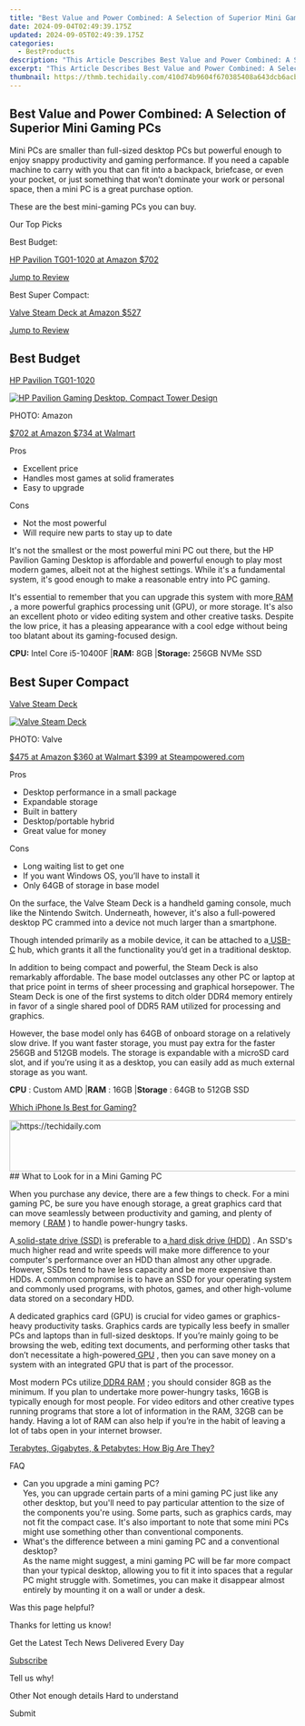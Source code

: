 ```yaml
---
title: "Best Value and Power Combined: A Selection of Superior Mini Gaming PCs"
date: 2024-09-04T02:49:39.175Z
updated: 2024-09-05T02:49:39.175Z
categories:
  - BestProducts
description: "This Article Describes Best Value and Power Combined: A Selection of Superior Mini Gaming PCs"
excerpt: "This Article Describes Best Value and Power Combined: A Selection of Superior Mini Gaming PCs"
thumbnail: https://thmb.techidaily.com/410d74b9604f670385408a643dcb6acbafd048141ccf91d45ea026a8c7847004.jpg
---
```


## Best Value and Power Combined: A Selection of Superior Mini Gaming PCs

 Mini PCs are smaller than full-sized desktop PCs but powerful enough to enjoy snappy productivity and gaming performance. If you need a capable machine to carry with you that can fit into a backpack, briefcase, or even your pocket, or just something that won’t dominate your work or personal space, then a mini PC is a great purchase option.

 These are the best mini-gaming PCs you can buy.

 Our Top Picks

 Best Budget:

[ HP Pavilion TG01-1020 at Amazon  $702 ](https://www.amazon.com/dp/B08CWLCNWV?tag=lifewire-onsite-prod-20&ascsubtag=4687293%7Cncea56e8e0757491eac02e30305b2f17b22%7CB08CWLCNWV) 

[ Jump to Review ](https://www.lifewire.com/#toc-best-budget-hp-pavilion-gaming-desktop-compact-tower-design) 

 Best Super Compact:

[ Valve Steam Deck at Amazon  $527 ](https://www.amazon.com/Valve-Handheld-Console-No-Operating-System/dp/B0BBQRYN9M?tag=lifewire-onsite-prod-20&ascsubtag=4687293%7Cncea56e8e0757491eac02e30305b2f17b22%7CB0BBQRYN9M) 

[ Jump to Review ](https://www.lifewire.com/#toc-best-super-compact-valve-steam-deck) 

##  Best Budget 

[  HP Pavilion TG01-1020 ](https://www.amazon.com/dp/B08CWLCNWV?tag=lifewire-onsite-prod-20&ascsubtag=4687293%7Cncea56e8e0757491eac02e30305b2f17b22%7CB08CWLCNWV) 

[ ![HP Pavilion Gaming Desktop, Compact Tower Design](https://www.lifewire.com/thmb/tnnomwjtEw6ZSlS1-Osq3fDico8=/fit-in/1500x1000/filters:no_upscale():max_bytes(150000):strip_icc():format(webp)/hp-pavilion-gaming-desktop-compact-tower-design-8a3c12be35f44e188bf51b33f1a52c47.jpg) ](https://www.amazon.com/dp/B08CWLCNWV?tag=lifewire-onsite-prod-20&ascsubtag=4687293%7Cncea56e8e0757491eac02e30305b2f17b22%7CB08CWLCNWV) 

PHOTO: Amazon 

[ $702 at Amazon ](https://www.amazon.com/dp/B08CWLCNWV?tag=lifewire-onsite-prod-20&ascsubtag=4687293%7Cncea56e8e0757491eac02e30305b2f17b22%7CB08CWLCNWV) [ $734 at Walmart ](https://www.walmart.com/ip/HP-Pavilion-Gaming-Desktop-Intel-Core-i5-10400F-8GB-DDR4-1-DIMM-256GB-NVME-SSD-M-2-Windows-10-Wired-KB-Mouse-3-in-1-NVIDIA-GeForce-GTX-1650-4GB-GDDR5/749183006?slfpid=3) 

 Pros

* Excellent price
* Handles most games at solid framerates
* Easy to upgrade

 Cons

* Not the most powerful
* Will require new parts to stay up to date

 It's not the smallest or the most powerful mini PC out there, but the HP Pavilion Gaming Desktop is affordable and powerful enough to play most modern games, albeit not at the highest settings. While it's a fundamental system, it's good enough to make a reasonable entry into PC gaming.

 It's essential to remember that you can upgrade this system with more[ RAM](https://www.lifewire.com/what-is-random-access-memory-ram-2618159) , a more powerful graphics processing unit (GPU), or more storage. It's also an excellent photo or video editing system and other creative tasks. Despite the low price, it has a pleasing appearance with a cool edge without being too blatant about its gaming-focused design.

**CPU:** Intel Core i5-10400F |**RAM:** 8GB |**Storage:** 256GB NVMe SSD 

##  Best Super Compact 

[  Valve Steam Deck ](https://www.amazon.com/Valve-Handheld-Console-No-Operating-System/dp/B0BBQRYN9M?tag=lifewire-onsite-prod-20&ascsubtag=4687293%7Cncea56e8e0757491eac02e30305b2f17b22%7CB0BBQRYN9M) 

[ ![Valve Steam Deck](https://www.lifewire.com/thmb/H-0gF-pSKGXYHMYIc5twUWFjavk=/fit-in/1500x1800/filters:no_upscale():max_bytes(150000):strip_icc():format(webp)/SteamDeck-540ca2f7d4ae41ae8df6eac816ce5883.jpg) ](https://www.amazon.com/Valve-Handheld-Console-No-Operating-System/dp/B0BBQRYN9M?tag=lifewire-onsite-prod-20&ascsubtag=4687293%7Cncea56e8e0757491eac02e30305b2f17b22%7CB0BBQRYN9M) 

PHOTO: Valve 

[ $475 at Amazon ](https://www.amazon.com/Valve-Handheld-Console-No-Operating-System/dp/B0BBQRYN9M?tag=lifewire-onsite-prod-20&ascsubtag=4687293%7Cncea56e8e0757491eac02e30305b2f17b22%7CB0BBQRYN9M) [ $360 at Walmart ](https://www.walmart.com/ip/Valve-Steam-Deck-64-GB/2237665775) [ $399 at Steampowered.com ](https://store.steampowered.com/steamdeck) 

 Pros

* Desktop performance in a small package
* Expandable storage
* Built in battery
* Desktop/portable hybrid
* Great value for money

 Cons

* Long waiting list to get one
* If you want Windows OS, you’ll have to install it
* Only 64GB of storage in base model

 On the surface, the Valve Steam Deck is a handheld gaming console, much like the Nintendo Switch. Underneath, however, it's also a full-powered desktop PC crammed into a device not much larger than a smartphone.

 Though intended primarily as a mobile device, it can be attached to a[ USB-C](https://www.lifewire.com/usb-c-4149490) hub, which grants it all the functionality you’d get in a traditional desktop.

 In addition to being compact and powerful, the Steam Deck is also remarkably affordable. The base model outclasses any other PC or laptop at that price point in terms of sheer processing and graphical horsepower. The Steam Deck is one of the first systems to ditch older DDR4 memory entirely in favor of a single shared pool of DDR5 RAM utilized for processing and graphics.

 However, the base model only has 64GB of onboard storage on a relatively slow drive. If you want faster storage, you must pay extra for the faster 256GB and 512GB models. The storage is expandable with a microSD card slot, and if you’re using it as a desktop, you can easily add as much external storage as you want.

**CPU** : Custom AMD |**RAM** : 16GB |**Storage** : 64GB to 512GB SSD 

[ Which iPhone Is Best for Gaming? ](https://www.lifewire.com/best-gaming-phones-5179702) 

<!-- affiliate ads begin -->
<a href="https://aligracehair.sjv.io/c/5597632/1959778/19272" target="_top" id="1959778">
  <img src="//a.impactradius-go.com/display-ad/19272-1959778" border="0" alt="https://techidaily.com" width="728" height="90"/>
</a>
<img height="0" width="0" src="https://aligracehair.sjv.io/i/5597632/1959778/19272" style="position:absolute;visibility:hidden;" border="0" />
<!-- affiliate ads end -->
##  What to Look for in a Mini Gaming PC 

 When you purchase any device, there are a few things to check. For a mini gaming PC, be sure you have enough storage, a great graphics card that can move seamlessly between productivity and gaming, and plenty of memory ([ RAM](https://www.lifewire.com/what-is-random-access-memory-ram-2618159) ) to handle power-hungry tasks.

 A[ solid-state drive (SSD)](https://www.lifewire.com/solid-state-drive-833448) is preferable to a[ hard disk drive (HDD)](https://www.lifewire.com/what-is-a-hard-disk-drive-2618152) . An SSD's much higher read and write speeds will make more difference to your computer's performance over an HDD than almost any other upgrade. However, SSDs tend to have less capacity and be more expensive than HDDs. A common compromise is to have an SSD for your operating system and commonly used programs, with photos, games, and other high-volume data stored on a secondary HDD.

 A dedicated graphics card (GPU) is crucial for video games or graphics-heavy productivity tasks. Graphics cards are typically less beefy in smaller PCs and laptops than in full-sized desktops. If you’re mainly going to be browsing the web, editing text documents, and performing other tasks that don’t necessitate a high-powered[ GPU](https://www.lifewire.com/what-is-a-gpu-5226033) , then you can save money on a system with an integrated GPU that is part of the processor.

 Most modern PCs utilize[ DDR4 RAM](https://www.lifewire.com/ddr4-memory-833028) ; you should consider 8GB as the minimum. If you plan to undertake more power-hungry tasks, 16GB is typically enough for most people. For video editors and other creative types running programs that store a lot of information in the RAM, 32GB can be handy. Having a lot of RAM can also help if you’re in the habit of leaving a lot of tabs open in your internet browser.

[  Terabytes, Gigabytes, & Petabytes: How Big Are They? ](https://www.lifewire.com/terabytes-gigabytes-amp-petabytes-how-big-are-they-4125169) 

 FAQ

* Can you upgrade a mini gaming PC?  
 Yes, you can upgrade certain parts of a mini gaming PC just like any other desktop, but you'll need to pay particular attention to the size of the components you're using. Some parts, such as graphics cards, may not fit the compact case. It's also important to note that some mini PCs might use something other than conventional components.
* What's the difference between a mini gaming PC and a conventional desktop?  
 As the name might suggest, a mini gaming PC will be far more compact than your typical desktop, allowing you to fit it into spaces that a regular PC might struggle with. Sometimes, you can make it disappear almost entirely by mounting it on a wall or under a desk.

Was this page helpful?

Thanks for letting us know!

 Get the Latest Tech News Delivered Every Day

[ Subscribe ](https://www.lifewire.com/#) 

Tell us why!

 Other  Not enough details  Hard to understand 

 Submit 

<ins class="adsbygoogle"
     style="display:block"
     data-ad-format="autorelaxed"
     data-ad-client="ca-pub-7571918770474297"
     data-ad-slot="1223367746"></ins>



<ins class="adsbygoogle"
     style="display:block"
     data-ad-client="ca-pub-7571918770474297"
     data-ad-slot="8358498916"
     data-ad-format="auto"
     data-full-width-responsive="true"></ins>



